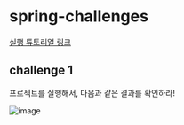 # spring-challenges

[실행 튜토리얼 링크](https://heathered-dress-bc9.notion.site/f628e7a543be4118b428634322d34a15)

## challenge 1

프로젝트를 실행해서, 다음과 같은 결과를 확인하라!

![image](https://user-images.githubusercontent.com/92802207/200161185-9b443b3f-d206-413f-9fd3-1d2778cac196.png)
